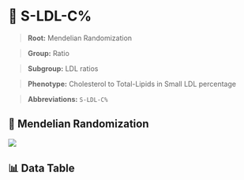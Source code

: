 # 🧪 S-LDL-C%

> **Root:** Mendelian Randomization

> **Group:** Ratio  

> **Subgroup:** LDL ratios

> **Phenotype:** Cholesterol to Total-Lipids in Small LDL percentage  

> **Abbreviations:** `S-LDL-C%`

## 🧬 Mendelian Randomization  

<img src="/MR/Figures/Inverse/ShengxianLDLhengxianCbaifenhao.png"/>


## 📊 Data Table


<CsvTableMRI src="/MR/Data/Inverse/ShengxianLDLhengxianCbaifenhao.csv"/>
